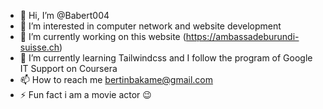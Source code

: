 - 👋 Hi, I’m @Babert004
- 👀 I’m interested in computer network and website development
- 🔭 I’m currently working on this website (https://ambassadeburundi-suisse.ch)
- 🌱 I’m currently learning Tailwindcss and I follow the program of Google IT Support on Coursera
- 📫 How to reach me bertinbakame@gmail.com
- ⚡ Fun fact  i am a movie actor 😉
<!---
Babert-004/Babert-004 is a ✨ special ✨ repository because its `README.md` (this file) appears on your GitHub profile.
You can click the Preview link to take a look at your changes.
--->
